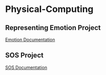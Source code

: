# Physical-Computing

## Representing Emotion Project
[Emotion Documentation](https://github.com/jfeinberg32/Physical-Computing/blob/master/Emotion-Documentation.md)

## SOS Project
[SOS Documentation](https://github.com/jfeinberg32/Physical-Computing/blob/master/SOS%20Documentation.md)
